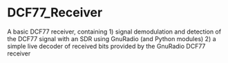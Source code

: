 # DCF77_Receiver
A basic DCF77 receiver, containing 1) signal demodulation and detection of the DCF77 signal with an SDR using GnuRadio (and Python modules) 2) a simple live decoder of received bits provided by the GnuRadio DCF77 receiver
